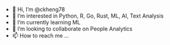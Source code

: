 - 👋 Hi, I’m @ckheng78
- 👀 I’m interested in Python, R, Go, Rust, ML, AI, Text Analysis
- 🌱 I’m currently learning ML
- 💞️ I’m looking to collaborate on People Analytics
- 📫 How to reach me ...

<!---
ckheng78/ckheng78 is a ✨ special ✨ repository because its `README.md` (this file) appears on your GitHub profile.
You can click the Preview link to take a look at your changes.
--->
